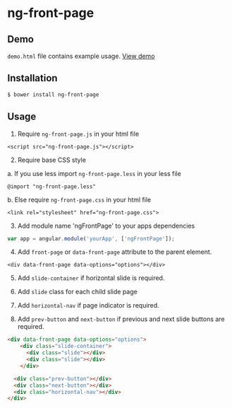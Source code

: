 # ng-front-page


## Demo

`demo.html` file contains example usage. [View demo](https://rawgit.com/ytlabs/ng-front-page/master/index.html)

## Installation

```bash
$ bower install ng-front-page
```

## Usage

1. Require `ng-front-page.js` in your html file

```<script src="ng-front-page.js"></script>```

2. Require base CSS style

  a. If you use less import `ng-front-page.less` in your less file

  ```@import "ng-front-page.less"```

  b. Else require `ng-front-page.css` in your html file

  ```<link rel="stylesheet" href="ng-front-page.css">```

3. Add module name 'ngFrontPage' to your apps dependencies

  ```js
  var app = angular.module('yourApp', ['ngFrontPage']);
  ```

4. Add `front-page` or `data-front-page` attribute to the parent element.

  ```<div data-front-page data-options="options"></div>```

5. Add `slide-container` if horizontal slide is required.

6. Add `slide` class for each child slide page

7. Add `horizontal-nav` if page indicator is required.

8. Add `prev-button` and  `next-button` if previous and next slide buttons are required.

  ```html
  <div data-front-page data-options="options">
      <div class="slide-container">
        <div class="slide"></div>
        <div class="slide"></div>
      </div>

    <div class="prev-button"></div>
    <div class="next-button"></div>
    <div class="horizontal-nav"></div>
  </div>
  ```
